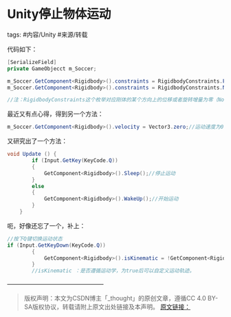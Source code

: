 # Unity停止物体运动

tags: #内容/Unity #来源/转载 

代码如下：
```c#
[SerializeField]
private GameObjecct m_Soccer;

m_Soccer.GetComponent<Rigidbody>().constraints = RigidbodyConstraints.FreezeAll;//第一步，让刚体停下来(“冻结”位移、旋转)
m_Soccer.GetComponent<Rigidbody>().constraints = RigidbodyConstraints.None;//第二步，让刚体能被后续控制做运动

//注：RigidbodyConstraints这个枚举对应刚体的某个方向上的位移或者旋转增量为零（None除外，不加限制），有时间的可以测一测
```

最近又有点心得，得到另一个方法：
```c#
m_Soccer.GetComponent<Rigidbody>().velocity = Vector3.zero;//运动速度为0，自然也就不运动了，这里的velocity是一个矢量
```

又研究出了一个方法：
```c#
void Update () {
        if (Input.GetKey(KeyCode.Q))
        {
            GetComponent<Rigidbody>().Sleep();//停止运动
        }
        else
        {
            GetComponent<Rigidbody>().WakeUp();//开始运动
        }
	}
```

呃，好像还忘了一个，补上：
```c#
//按下Q键切换运动状态
if (Input.GetKeyDown(KeyCode.Q))
        {
            GetComponent<Rigidbody>().isKinematic = !GetComponent<Rigidbody>().isKinematic;
        }
        //isKinematic ：是否遵循运动学，为true后可以自定义运动轨迹。
```

————————————————
> 版权声明：本文为CSDN博主「_thought」的原创文章，遵循CC 4.0 BY-SA版权协议，转载请附上原文出处链接及本声明。
[原文链接：](https://blog.csdn.net/lm_mt/article/details/72734449)